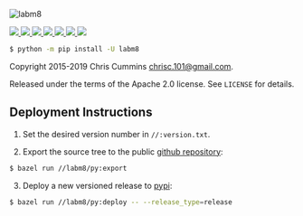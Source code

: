 ![labm8](https://raw.github.com/ChrisCummins/labm8/master/labm8/labm8.jpg)

<!-- downloads counter -->
<a href="https://github.com/ChrisCummins/labm8">
  <img src="https://pepy.tech/badge/labm8">
</a>
<!-- pypi version -->
<a href="https://badge.fury.io/py/labm8">
    <img src="https://img.shields.io/pypi/v/labm8.svg?color=brightgreen">
</a>
<!-- Better code -->
<a href="https://bettercodehub.com/results/ChrisCummins/labm8">
  <img src="https://bettercodehub.com/edge/badge/ChrisCummins/labm8?branch=master">
</a>
<!-- Travis CI -->
<a href="https://github.com/ChrisCummins/labm8">
  <img src="https://img.shields.io/travis/ChrisCummins/labm8/master.svg">
</a>
<!-- commit counter -->
<a href="https://github.com/ChrisCummins/labm8">
  <img src="https://img.shields.io/github/commit-activity/y/ChrisCummins/labm8.svg?color=yellow">
</a>
<!-- repo size -->
<a href="https://github.com/ChrisCummins/labm8">
    <img src="https://img.shields.io/github/repo-size/ChrisCummins/labm8.svg">
</a>
<!-- license -->
<a href="https://tldrlegal.com/license/apache-license-2.0-(apache-2.0)">
  <img src="https://img.shields.io/badge/license-Apache%202.0-blue.svg?color=brightgreen">
</a>

```sh
$ python -m pip install -U labm8
```

Copyright 2015-2019 Chris Cummins <chrisc.101@gmail.com>.

Released under the terms of the Apache 2.0 license. See
`LICENSE` for details.


## Deployment Instructions

1. Set the desired version number in `//:version.txt`.

2. Export the source tree to the public [github repository](https://github.com/ChrisCummins/labm8):

```sh
$ bazel run //labm8/py:export
```

3. Deploy a new versioned release to [pypi](https://pypi.org/project/labm8/):

```sh
$ bazel run //labm8/py:deploy -- --release_type=release
```
